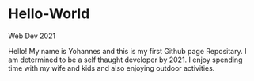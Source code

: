 # Hello-World
Web Dev 2021

Hello! 
My name is Yohannes and this is my first Github page Repositary. I am determined to be a self thaught developer by 2021.
I enjoy spending time with my wife and kids and also enjoying outdoor activities.
